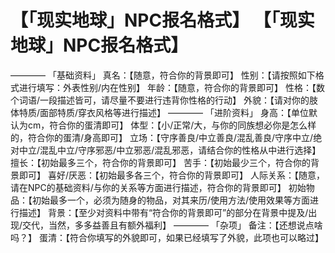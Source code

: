 # 【「现实地球」NPC报名格式】 【「现实地球」NPC报名格式】
————
「基础资料」
真名：【随意，符合你的背景即可】
性别：【请按照如下格式进行填写：外表性别/内在性别】
年龄：【随意，符合你的背景即可】
性格：【数个词语/一段描述皆可，请尽量不要进行违背你性格的行动】
外貌：【请对你的肢体特质/面部特质/穿衣风格等进行描述】
————
「进阶资料」
身高：【单位默认为cm，符合你的蛋清即可】
体型：【小/正常/大，与你的同族想必你是怎么样的，符合你的蛋清/身高即可】
立场：【守序善良/中立善良/混乱善良/守序中立/绝对中立/混乱中立/守序邪恶/中立邪恶/混乱邪恶，请结合你的性格从中进行选择】
擅长：【初始最多三个，符合你的背景即可】
苦手：【初始最少三个，符合你的背景即可】
喜好/厌恶：【初始最多各三个，符合你的背景即可】
人际关系：【随意，请在NPC的基础资料/与你的关系等方面进行描述，符合你的背景即可】
初始物品：【初始最多一个，必须为随身的物品，对其来历/使用方法/使用效果等方面进行描述】
背景：【至少对资料中带有“符合你的背景即可”的部分在背景中提及/出现/交代，当然，多多益善且有额外福利】
————
「杂项」
备注：【还想说点啥吗？】
蛋清：【符合你填写的外貌即可，如果已经填写了外貌，此项也可以略过】
